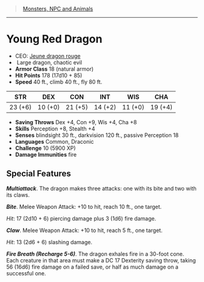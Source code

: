 ﻿---
!MonsterItem
Family: MonsterVO
Type: dragon
Size: Large
Alignment: chaotic evil
ArmorClass: 18 (natural armor)
HitPoints: 178 (17d10 + 85)
Speed: 40 ft., climb 40 ft., fly 80 ft.
Strength: 23 (+6)
Dexterity: 10 (+0)
Constitution: 21 (+5)
Intelligence: 14 (+2)
Wisdom: 11 (+0)
Charisma: 19 (+4)
SavingThrows: Dex +4, Con +9, Wis +4, Cha +8
Skills: Perception +8, Stealth +4
DamageImmunities: fire
Senses: blindsight 30 ft., darkvision 120 ft., passive Perception 18
Languages: Common, Draconic
Challenge: 10 (5900 XP)
Id: monsters_vo.md#young-red-dragon
ParentLink: monsters_vo.md#monsters-npc-and-animals
Name: Young Red Dragon
ParentName: Monsters, NPC and Animals
NameLevel: 1
AltName: '[Jeune dragon rouge](hd_monsters_jeune_dragon_rouge.md)'
Attributes:
  Name: Young Red Dragon
  Markdown: >+
    # <!--Name-->Young Red Dragon<!--/Name-->


    - CEO: <!--AltName-->[Jeune dragon rouge](hd_monsters_jeune_dragon_rouge.md)<!--/AltName-->

    -  <!--Size-->Large<!--/Size--> <!--Type-->dragon<!--/Type-->, <!--Alignment-->chaotic evil<!--/Alignment-->

    - **Armor Class** <!--ArmorClass-->18 (natural armor)<!--/ArmorClass-->

    - **Hit Points** <!--HitPoints-->178 (17d10 + 85)<!--/HitPoints-->

    - **Speed** <!--Speed-->40 ft., climb 40 ft., fly 80 ft.<!--/Speed-->


    |STR|DEX|CON|INT|WIS|CHA|

    |---|---|---|---|---|---|

    |<!--Strength-->23 (+6)<!--/Strength-->|<!--Dexterity-->10 (+0)<!--/Dexterity-->|<!--Constitution-->21 (+5)<!--/Constitution-->|<!--Intelligence-->14 (+2)<!--/Intelligence-->|<!--Wisdom-->11 (+0)<!--/Wisdom-->|<!--Charisma-->19 (+4)<!--/Charisma-->|


    - **Saving Throws** <!--SavingThrows-->Dex +4, Con +9, Wis +4, Cha +8<!--/SavingThrows-->

    - **Skills** <!--Skills-->Perception +8, Stealth +4<!--/Skills-->

    - **Senses** <!--Senses-->blindsight 30 ft., darkvision 120 ft., passive Perception 18<!--/Senses-->

    - **Languages** <!--Languages-->Common, Draconic<!--/Languages-->

    - **Challenge** <!--Challenge-->10 (5900 XP)<!--/Challenge-->

    - **Damage Immunities** <!--DamageImmunities-->fire<!--/DamageImmunities-->


    ## Special Features


    **_Multiattack_**. The dragon makes three attacks: one with its bite and two with its claws.


    **_Bite_**. Melee Weapon Attack: +10 to hit, reach 10 ft., one target.


    _Hit_: 17 (2d10 + 6) piercing damage plus 3 (1d6) fire damage.


    **_Claw_**. Melee Weapon Attack: +10 to hit, reach 5 ft., one target.


    _Hit_: 13 (2d6 + 6) slashing damage.


    **_Fire Breath (Recharge 5-6)_**. The dragon exhales fire in a 30-foot cone. Each creature in that area must make a DC 17 Dexterity saving throw, taking 56 (16d6) fire damage on a failed save, or half as much damage on a successful one.

  AltName: '[Jeune dragon rouge](hd_monsters_jeune_dragon_rouge.md)'
  Size: Large
  Type: dragon
  Alignment: chaotic evil
  ArmorClass: 18 (natural armor)
  HitPoints: 178 (17d10 + 85)
  Speed: 40 ft., climb 40 ft., fly 80 ft.
  Strength: 23 (+6)
  Dexterity: 10 (+0)
  Constitution: 21 (+5)
  Intelligence: 14 (+2)
  Wisdom: 11 (+0)
  Charisma: 19 (+4)
  SavingThrows: Dex +4, Con +9, Wis +4, Cha +8
  Skills: Perception +8, Stealth +4
  Senses: blindsight 30 ft., darkvision 120 ft., passive Perception 18
  Languages: Common, Draconic
  Challenge: 10 (5900 XP)
  DamageImmunities: fire
AttributesDictionary: >+
  Name: Young Red Dragon

  Markdown: >+

    # <!--Name-->Young Red Dragon<!--/Name-->





    - CEO: <!--AltName-->[Jeune dragon rouge](hd_monsters_jeune_dragon_rouge.md)<!--/AltName-->



    -  <!--Size-->Large<!--/Size--> <!--Type-->dragon<!--/Type-->, <!--Alignment-->chaotic evil<!--/Alignment-->



    - **Armor Class** <!--ArmorClass-->18 (natural armor)<!--/ArmorClass-->



    - **Hit Points** <!--HitPoints-->178 (17d10 + 85)<!--/HitPoints-->



    - **Speed** <!--Speed-->40 ft., climb 40 ft., fly 80 ft.<!--/Speed-->





    |STR|DEX|CON|INT|WIS|CHA|



    |---|---|---|---|---|---|



    |<!--Strength-->23 (+6)<!--/Strength-->|<!--Dexterity-->10 (+0)<!--/Dexterity-->|<!--Constitution-->21 (+5)<!--/Constitution-->|<!--Intelligence-->14 (+2)<!--/Intelligence-->|<!--Wisdom-->11 (+0)<!--/Wisdom-->|<!--Charisma-->19 (+4)<!--/Charisma-->|





    - **Saving Throws** <!--SavingThrows-->Dex +4, Con +9, Wis +4, Cha +8<!--/SavingThrows-->



    - **Skills** <!--Skills-->Perception +8, Stealth +4<!--/Skills-->



    - **Senses** <!--Senses-->blindsight 30 ft., darkvision 120 ft., passive Perception 18<!--/Senses-->



    - **Languages** <!--Languages-->Common, Draconic<!--/Languages-->



    - **Challenge** <!--Challenge-->10 (5900 XP)<!--/Challenge-->



    - **Damage Immunities** <!--DamageImmunities-->fire<!--/DamageImmunities-->





    ## Special Features





    **_Multiattack_**. The dragon makes three attacks: one with its bite and two with its claws.





    **_Bite_**. Melee Weapon Attack: +10 to hit, reach 10 ft., one target.





    _Hit_: 17 (2d10 + 6) piercing damage plus 3 (1d6) fire damage.





    **_Claw_**. Melee Weapon Attack: +10 to hit, reach 5 ft., one target.





    _Hit_: 13 (2d6 + 6) slashing damage.





    **_Fire Breath (Recharge 5-6)_**. The dragon exhales fire in a 30-foot cone. Each creature in that area must make a DC 17 Dexterity saving throw, taking 56 (16d6) fire damage on a failed save, or half as much damage on a successful one.



  AltName: '[Jeune dragon rouge](hd_monsters_jeune_dragon_rouge.md)'

  Size: Large

  Type: dragon

  Alignment: chaotic evil

  ArmorClass: 18 (natural armor)

  HitPoints: 178 (17d10 + 85)

  Speed: 40 ft., climb 40 ft., fly 80 ft.

  Strength: 23 (+6)

  Dexterity: 10 (+0)

  Constitution: 21 (+5)

  Intelligence: 14 (+2)

  Wisdom: 11 (+0)

  Charisma: 19 (+4)

  SavingThrows: Dex +4, Con +9, Wis +4, Cha +8

  Skills: Perception +8, Stealth +4

  Senses: blindsight 30 ft., darkvision 120 ft., passive Perception 18

  Languages: Common, Draconic

  Challenge: 10 (5900 XP)

  DamageImmunities: fire

---
> [Monsters, NPC and Animals](srd_monsters.md)

---

# Young Red Dragon

- CEO: [Jeune dragon rouge](hd_monsters_jeune_dragon_rouge.md)
-  Large dragon, chaotic evil
- **Armor Class** 18 (natural armor)
- **Hit Points** 178 (17d10 + 85)
- **Speed** 40 ft., climb 40 ft., fly 80 ft.

|STR|DEX|CON|INT|WIS|CHA|
|---|---|---|---|---|---|
|23 (+6)|10 (+0)|21 (+5)|14 (+2)|11 (+0)|19 (+4)|

- **Saving Throws** Dex +4, Con +9, Wis +4, Cha +8
- **Skills** Perception +8, Stealth +4
- **Senses** blindsight 30 ft., darkvision 120 ft., passive Perception 18
- **Languages** Common, Draconic
- **Challenge** 10 (5900 XP)
- **Damage Immunities** fire

## Special Features

**_Multiattack_**. The dragon makes three attacks: one with its bite and two with its claws.

**_Bite_**. Melee Weapon Attack: +10 to hit, reach 10 ft., one target.

_Hit_: 17 (2d10 + 6) piercing damage plus 3 (1d6) fire damage.

**_Claw_**. Melee Weapon Attack: +10 to hit, reach 5 ft., one target.

_Hit_: 13 (2d6 + 6) slashing damage.

**_Fire Breath (Recharge 5-6)_**. The dragon exhales fire in a 30-foot cone. Each creature in that area must make a DC 17 Dexterity saving throw, taking 56 (16d6) fire damage on a failed save, or half as much damage on a successful one.

